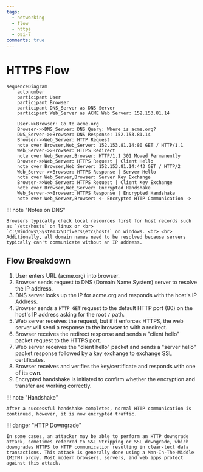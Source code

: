 ```yaml
---
tags:
  - networking
  - flow
  - https
  - osi-7
comments: true
---
```


# HTTPS Flow

``` mermaid
sequenceDiagram
	autonumber
	participant User
	participant Browser
	participant DNS_Server as DNS Server
	participant Web_Server as ACME Web Server: 152.153.81.14

	User->>Browser: Go to acme.org
	Browser->>DNS_Server: DNS Query: Where is acme.org?
	DNS_Server->>Browser: DNS Response: 152.153.81.14
	Browser->>Web_Server: HTTP Request
	note over Browser,Web_Server: 152.153.81.14:80 GET / HTTP/1.1
	Web_Server->>Browser: HTTPS Redirect
	note over Web_Server,Browser: HTTP/1.1 301 Moved Permanently
	Browser->>Web_Server: HTTPS Request | Client Hello
	note over Browser,Web_Server: 152.153.81.14:443 GET / HTTP/2
	Web_Server->>Browser: HTTPS Response | Server Hello
	note over Web_Server,Browser: Server Key Exchange
	Browser->>Web_Server: HTTPS Request | Client Key Exchange
	note over Browser,Web_Server: Encrypted Handshake
	Web_Server->>Browser: HTTPS Response | Encrypted Handshake
	note over Web_Server,Browser: <- Encrypted HTTP Communication ->
```
!!! note "Notes on DNS"

	Browsers typically check local resources first for host records such as `/etc/hosts` on linux or <br> `c:\Windows\System32\Drivers\etc\hosts` on windows. <br> <br> Additionally, all domain names need to be resolved because servers typically can't communicate without an IP address. 

## Flow Breakdown

1. User enters URL (acme.org) into browser.
2. Browser sends request to DNS (Domain Name System) server to resolve the IP address. 
3. DNS server looks up the IP for acme.org and responds with the host's IP Address. 
4. Browser sends a `HTTP GET` request to the default HTTP port (80) on the host's IP address asking for the root `/` path. 
5. Web server receives the request, but if it enforces HTTPS, the web server will send a response to the browser to with a redirect. 
6. Browser receives the redirect response and sends a "client hello" packet request to the HTTPS port.  
7. Web server receives the "client hello" packet and sends a "server hello" packet response followed by a key exchange to exchange SSL certificates. 
8. Browser receives and verifies the key/certificate and responds with one of its own. 
9. Encrypted handshake is initiated to confirm whether the encryption and transfer are working correctly. 

!!! note "Handshake"
	
	After a successful handshake completes, normal HTTP communication is continued, however, it is now encrypted traffic. 

!!! danger "HTTP Downgrade"

	In some cases, an attacker may be able to perform an HTTP downgrade attack, sometimes referred to SSL Stripping or SSL downgrade, which downgrades HTTPS to HTTP communication resulting in clear-text data transactions. This attack is generally done using a Man-In-The-Middle (MITM) proxy. Most modern browsers, servers, and web apps protect against this attack. 

